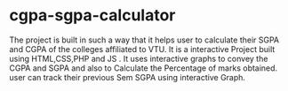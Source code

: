 # cgpa-sgpa-calculator
The project is built in such a way that it helps user to calculate their SGPA and CGPA of the colleges affiliated to VTU. It is a interactive 
Project built using HTML,CSS,PHP and JS . It uses interactive graphs to convey the CGPA and SGPA and also to Calculate the Percentage of marks obtained.
user can track their previous Sem SGPA using interactive Graph.
